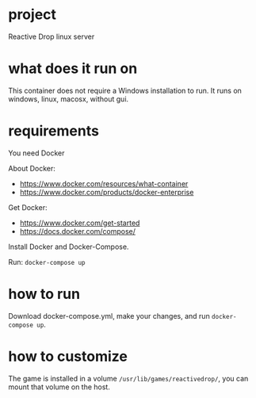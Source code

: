 # project
Reactive Drop linux server

# what does it run on
This container does not require a Windows installation to run. It runs on windows, linux, macosx, without gui.

# requirements
You need Docker

About Docker:
- https://www.docker.com/resources/what-container
- https://www.docker.com/products/docker-enterprise

Get Docker:
- https://www.docker.com/get-started
- https://docs.docker.com/compose/

Install Docker and Docker-Compose.

Run: `docker-compose up`

# how to run

Download docker-compose.yml, make your changes, and run `docker-compose up`. 

# how to customize
The game is installed in a volume `/usr/lib/games/reactivedrop/`, you can mount that volume on the host.
